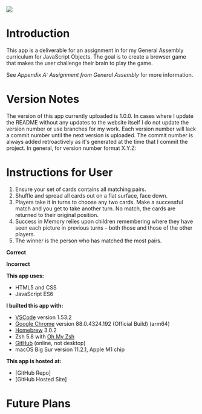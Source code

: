 
<img src="https://imgur.com/BlaTOM2.png">


# Introduction

This app is a deliverable for an assignment in for my General Assembly curriculum for JavaScript Objects.  The goal is to create a browser game that makes the user challenge their brain to play the game.

See *Appendix A: Assignment from General Assembly* for more information.

# Version Notes

The version of this app currently uploaded is 1.0.0.  In cases where I update the README without any updates to the website itself I do not update the version number or use branches for my work.  Each version number will lack a commit number until the next version is uploaded.  The commit number is always added retroactively as it's generated at the time that I commit the project.  In general, for version number format X.Y.Z:

# Instructions for User
1. Ensure your set of cards contains all matching pairs.
2. Shuffle and spread all cards out on a flat surface, face down.
3. Players take it in turns to choose any two cards. Make a successful match and you get to take another turn. No match, the cards are returned to their original position.
4. Success in Memory relies upon children remembering where they have seen each picture in previous turns – both those and those of the other players.
5. The winner is the person who has matched the most pairs.



**Correct**


**Incorrect**




**This app uses:**
* HTML5 and CSS
* JavaScript ES6

**I builted this app with:**
* [VSCode](https://code.visualstudio.com/) version 1.53.2
* [Google Chrome](https://www.google.com/chrome/) version 88.0.4324.192 (Official Build) (arm64)
* [Homebrew](https://brew.sh/) 3.0.2
* Zsh 5.8 with [Oh My Zsh](https://ohmyz.sh/)
* [GitHub](https://github.com/) (online, not desktop)
* macOS Big Sur version 11.2.1, Apple M1 chip

**This app is hosted at:**
* [GitHub Repo]
* [GitHub Hosted Site]

# Future Plans

